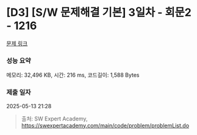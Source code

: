 # [D3] [S/W 문제해결 기본] 3일차 - 회문2 - 1216 

[문제 링크](https://swexpertacademy.com/main/code/problem/problemDetail.do?contestProbId=AV14Rq5aABUCFAYi) 

### 성능 요약

메모리: 32,496 KB, 시간: 216 ms, 코드길이: 1,588 Bytes

### 제출 일자

2025-05-13 21:28



> 출처: SW Expert Academy, https://swexpertacademy.com/main/code/problem/problemList.do